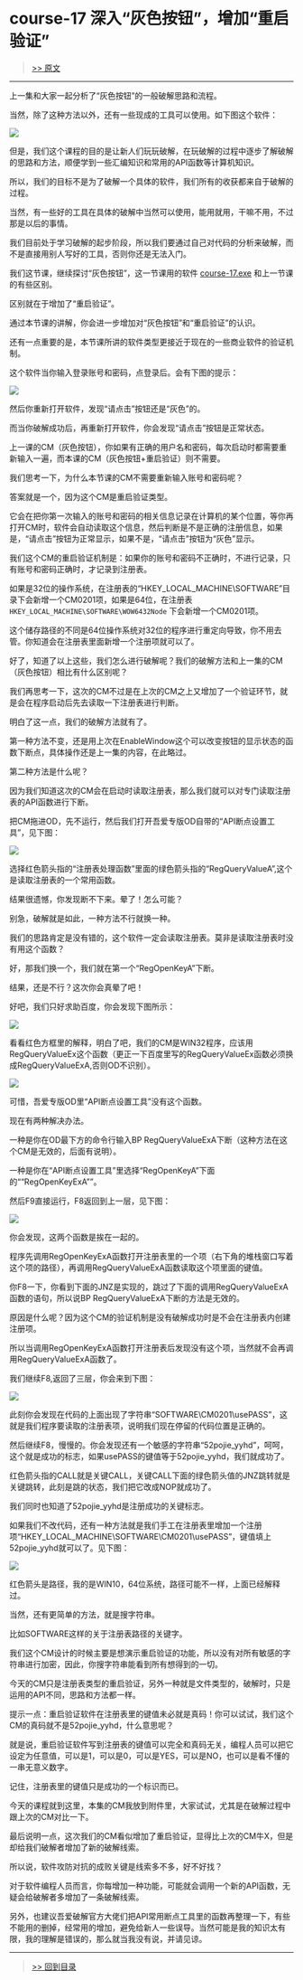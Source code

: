 # course-17 深入“灰色按钮”，增加“重启验证”

> [>> 原文](https://www.52pojie.cn/thread-1363767-1-1.html)

------

上一集和大家一起分析了“灰色按钮”的一般破解思路和流程。

当然，除了这种方法以外，还有一些现成的工具可以使用。如下图这个软件：

![](imgs/course-17-01.png)

但是，我们这个课程的目的是让新人们玩玩破解，在玩破解的过程中逐步了解破解的思路和方法，顺便学到一些汇编知识和常用的API函数等计算机知识。

所以，我们的目标不是为了破解一个具体的软件，我们所有的收获都来自于破解的过程。

当然，有一些好的工具在具体的破解中当然可以使用，能用就用，干嘛不用，不过那是以后的事情。

我们目前处于学习破解的起步阶段，所以我们要通过自己对代码的分析来破解，而不是直接用别人写好的工具，否则你还是无法入门。

我们这节课，继续探讨“灰色按钮”，这一节课用的软件 [course-17.exe](PEs/course-17.exe) 和上一节课的有些区别。

区别就在于增加了“重启验证”。

通过本节课的讲解，你会进一步增加对“灰色按钮”和“重启验证”的认识。

还有一点重要的是，本节课所讲的软件类型更接近于现在的一些商业软件的验证机制。

这个软件当你输入登录账号和密码，点登录后。会有下图的提示：

![](imgs/course-17-02.png)

然后你重新打开软件，发现“请点击”按钮还是“灰色”的。

而当你破解成功后，再重新打开软件，你会发现“请点击”按钮是正常状态。

上一课的CM（灰色按钮），你如果有正确的用户名和密码，每次启动时都需要重新输入一遍，而本课的CM（灰色按钮+重启验证）则不需要。

我们思考一下，为什么本节课的CM不需要重新输入账号和密码呢？

答案就是一个，因为这个CM是重启验证类型。

它会在把你第一次输入的账号和密码的相关信息记录在计算机的某个位置，等你再打开CM时，软件会自动读取这个信息，然后判断是不是正确的注册信息，如果是，“请点击”按钮为正常显示，如果不是，“请点击”按钮为“灰色”显示。

我们这个CM的重启验证机制是：如果你的账号和密码不正确时，不进行记录，只有账号和密码正确时，才记录到注册表。

如果是32位的操作系统，在注册表的“HKEY_LOCAL_MACHINE\SOFTWARE”目录下会新增一个CM0201项，如果是64位，在注册表`HKEY_LOCAL_MACHINE\SOFTWARE\WOW6432Node` 下会新增一个CM0201项。

这个储存路径的不同是64位操作系统对32位的程序进行重定向导致，你不用去管。你知道会在注册表里面新增一个注册项就可以了。

好了，知道了以上这些，我们怎么进行破解呢？我们的破解方法和上一集的CM（灰色按钮）相比有什么区别呢？

我们再思考一下，这次的CM不过是在上次的CM之上又增加了一个验证环节，就是会在程序启动后先去读取一下注册表进行判断。

明白了这一点，我们的破解方法就有了。

第一种方法不变，还是用上次在EnableWindow这个可以改变按钮的显示状态的函数下断点，具体操作还是上一集的内容，在此略过。

第二种方法是什么呢？

因为我们知道这次的CM会在启动时读取注册表，那么我们就可以对专门读取注册表的API函数进行下断。

把CM拖进OD，先不运行，然后我们打开吾爱专版OD自带的“API断点设置工具”，见下图：

![](imgs/course-17-03.png)

选择红色箭头指的“注册表处理函数”里面的绿色箭头指的“RegQueryValueA”,这个是读取注册表的一个常用函数。

结果很遗憾，你发现断不下来。晕了！怎么可能？

别急，破解就是如此，一种方法不行就换一种。

我们的思路肯定是没有错的，这个软件一定会读取注册表。莫非是读取注册表时没有用这个函数？

好，那我们换一个，我们就在第一个“RegOpenKeyA”下断。

结果，还是不行？这次你会真晕了吧！

好吧，我们只好求助百度，你会发现下图所示：

![](imgs/course-17-04.png)

看看红色方框里的解释，明白了吧，我们的CM是WIN32程序，应该用RegQueryValueEx这个函数（更正一下百度里写的RegQueryValueEx函数必须换成RegQueryValueExA,否则OD不识别）。

![](imgs/course-17-05.png)

可惜，吾爱专版OD里“API断点设置工具”没有这个函数。

现在有两种解决办法。

一种是你在OD最下方的命令行输入BP RegQueryValueExA下断（这种方法在这个CM是无效的，后面有说明）。

一种是你在“API断点设置工具”里选择“RegOpenKeyA”下面的““RegOpenKeyExA””。

然后F9直接运行，F8返回到上一层，见下图：

![](imgs/course-17-06.png)

你会发现，这两个函数是挨在一起的。

程序先调用RegOpenKeyExA函数打开注册表里的一个项（右下角的堆栈窗口写着这个项的路径），再调用RegQueryValueExA函数读取这个项里面的键值。

你F8一下，你看到下面的JNZ是实现的，跳过了下面的调用RegQueryValueExA函数的语句，所以说BP RegQueryValueExA下断的方法是无效的。

原因是什么呢？因为这个CM的验证机制是没有破解成功时是不会在注册表内创建注册项。

所以当调用RegOpenKeyExA函数打开注册表后发现没有这个项，当然就不会再调用RegQueryValueExA函数了。

我们继续F8,返回了三层，你会来到下图：

![](imgs/course-17-07.png)

此刻你会发现在代码的上面出现了字符串“SOFTWARE\CM0201\usePASS”，这就是我们程序要读取的注册表项，说明我们现在停留的代码位置是正确的。

然后继续F8，慢慢的。你会发现还有一个敏感的字符串“52pojie_yyhd”，呵呵，这个就是成功的标志，如果usePASS的键值等于52pojie_yyhd，我们就成功了。

红色箭头指的CALL就是关键CALL，关键CALL下面的绿色箭头值的JNZ跳转就是关键跳转，此刻是跳的状态，我们把它改成NOP就成功了。

我们同时也知道了52pojie_yyhd是注册成功的关键标志。

如果我们不改代码，还有一种方法就是我们手工在注册表里增加一个注册项“HKEY_LOCAL_MACHINE\SOFTWARE\CM0201\usePASS”，键值填上52pojie_yyhd就可以了。见下图：

![](imgs/course-17-08.png)

红色箭头是路径，我的是WIN10，64位系统，路径可能不一样，上面已经解释过。

当然，还有更简单的方法，就是搜字符串。

比如SOFTWARE这样的关于注册表路径的关键字。

我们这个CM设计的时候主要是想演示重启验证的功能，所以没有对所有敏感的字符串进行加密，因此，你搜字符串能看到所有想得到的一切。

今天的CM只是注册表类型的重启验证，另外一种就是文件类型的，破解时，只是运用的API不同，思路和方法都一样。

提示一点：重启验证软件在注册表里的键值未必就是真码！你可以试试，我们这个CM的真码就不是52pojie_yyhd，什么意思呢？


就是说，重启验证软件写到注册表的键值可以完全和真码无关，编程人员可以把它设定为任意值，可以是1，可以是0，可以是YES，可以是NO，也可以是看不懂的一串无意义数字。


记住，注册表里的键值只是成功的一个标识而已。

今天的课程就到这里，本集的CM我放到附件里，大家试试，尤其是在破解过程中跟上次的CM对比一下。

最后说明一点，这次我们的CM看似增加了重启验证，显得比上次的CM牛X，但是却给我们破解者增加了新的破解线索。

所以说，软件攻防对抗的成败关键是线索多不多，好不好找？

对于软件编程人员而言，你每增加一种功能，可能就会调用一个新的API函数，无疑会给破解者多增加了一条破解线索。

另外，也建议吾爱破解官方大佬们把API常用断点工具里的函数再整理一下，有些不能用的删掉，经常用的增加，避免给新人一些误导。当然可能是我的知识太有限，我的理解是错误的，那么就当我没有说，并请见谅。


------

> [>> 回到目录](README.md)
